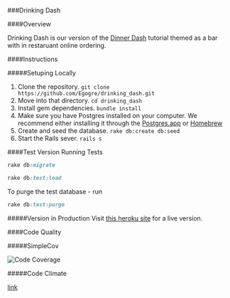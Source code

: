 ###Drinking Dash

####Overview

Drinking Dash is our version of the [Dinner Dash](http://tutorials.jumpstartlab.com/projects/dinner_dash.html) tutorial themed as a bar with in restaruant online ordering.

####Instructions

#####Setuping Locally

1. Clone the repository.
  `git clone https://github.com/Egogre/drinking_dash.git`
2. Move into that directory.
  `cd drinking_dash`
3. Install gem dependencies.
  `bundle install`
4. Make sure you have Postgres installed on your computer.
   We recommend either installing it through the [Postgres.app](http://postgresapp.com/) or [Homebrew](http://russbrooks.com/2010/11/25/install-postgresql-9-on-os-x)
5. Create and seed the database.
   `rake db:create db:seed`
6. Start the Rails sever.
   `rails s`

####Test Version
Running Tests
```ruby
rake db:migrate
```

```ruby
rake db:test:load
```

To purge the test database - run

```ruby
rake db:test:purge
```

#####Version in Production
Visit [this heroku site]( https://desolate-plateau-1371.herokuapp.com/) for a live version.

####Code Quality

#####SimpleCov
  
![Code Coverage](https://www.monosnap.com/image/nHhBywlaT7y2N4dSRRxFt1gst.png)

#####Code Climate

[link](https://codeclimate.com/github/Egogre/drinking_dash)

